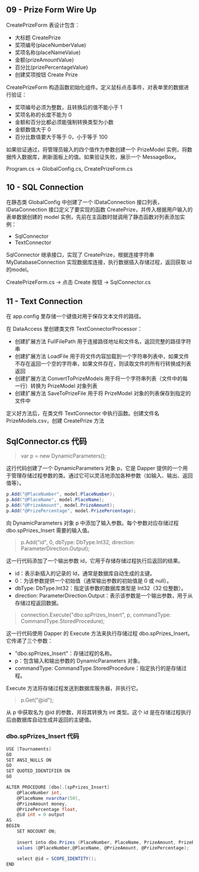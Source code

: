 ﻿#
## 09 - Prize Form Wire Up

CreatePrizeForm 表设计包含：

- 大标题 CreatePrize
- 奖项编号(placeNumberValue)
- 奖项名称(placeNameValue)
- 金额(prizeAmountValue)
- 百分比(prizePercentageValue)
- 创建奖项按钮 Create Prize

CreatePrizeForm 构造函数初始化组件。定义鼠标点击事件，对表单里的数据进行验证：

- 奖项编号必须为整数，且转换后的值不能小于 1
- 奖项名称的长度不能为 0
- 金额和百分比都必须能强制转换类型为小数
- 金额数值大于 0
- 百分比数值要大于等于 0，小于等于 100

如果验证通过，将管理员输入的四个值作为参数创建一个 PrizeModel 实例，将数据传入数据库，刷新面板上的值。如果验证失败，展示一个 MessageBox。

Program.cs -> GlobalConfig.cs, CreatePrizeForm.cs
## 10 - SQL Connection

在静态类 GlobalConfig 中创建了一个 IDataConnection 接口列表，IDataConnection 接口定义了要实现的函数 CreatePrize，并传入根据用户输入的表单数据创建的 model 实例，先前在主函数时就调用了静态函数对列表添加实例：

- SqlConnector
- TextConnector

SqlConnector 继承接口，实现了 CreatePrize，根据连接字符串 MyDatabaseConnection 实现数据库连接，执行数据插入存储过程，返回获取 id 的model。

CreatePrizeForm.cs -> 点击 Create 按钮 -> SqlConnector.cs
## 11 - Text Connection

在 app.config 里存储一个键值对用于保存文本文件的路径。

在 DataAccess 里创建类文件 TextConnectorProcessor：

- 创建扩展方法 FullFilePath 用于连接路径地址和文件名，返回完整的路径字符串
- 创建扩展方法 LoadFile 用于将文件内容加载到一个字符串列表中，如果文件不存在返回一个空的字符串，如果文件存在，则读取文件的所有行转换成列表返回
- 创建扩展方法 ConvertToPrizeModels 用于将一个字符串列表（文件中的每一行）转换为 PrizeModel 对象列表
- 创建扩展方法 SaveToPrizeFile 用于将 PrizeModel 对象的列表保存到指定的文件中

定义好方法后，在类文件 TextConnector 中执行函数。创建文件名 PrizeModels.csv，创建 CreatePrize 方法










## SqlConnector.cs 代码

> var p = new DynamicParameters();

这行代码创建了一个 DynamicParameters 对象 p，它是 Dapper 提供的一个用于管理存储过程参数的类。通过它可以灵活地添加各种参数（如输入、输出、返回值等）。

```cs
p.Add("@PlaceNumber", model.PlaceNumber);
p.Add("@PlaceName", model.PlaceName);
p.Add("@PrizeAmount", model.PrizeAmount);
p.Add("@PrizePercentage", model.PrizePercentage);
```

向 DynamicParameters 对象 p 中添加了输入参数。每个参数对应存储过程 dbo.spPrizes_Insert 需要的输入值。

> p.Add("id", 0, dbType: DbType.Int32, direction: ParameterDirection.Output);

这一行代码添加了一个输出参数 id，它用于存储存储过程执行后返回的结果。

- id：表示新插入的记录的 Id，通常是数据库自动生成的主键。
- 0：为该参数提供一个初始值（通常输出参数的初始值是 0 或 null）。
- dbType: DbType.Int32：指定该参数的数据库类型是 Int32（32 位整数）。
- direction: ParameterDirection.Output：表示该参数是一个输出参数，用于从存储过程返回数据。

> connection.Execute("dbo.spPrizes_Insert", p, commandType: CommandType.StoredProcedure);

这一行代码使用 Dapper 的 Execute 方法来执行存储过程 dbo.spPrizes_Insert。它传递了三个参数：

- "dbo.spPrizes_Insert"：存储过程的名称。
- p：包含输入和输出参数的 DynamicParameters 对象。
- commandType: CommandType.StoredProcedure：指定执行的是存储过程。

Execute 方法将存储过程发送到数据库服务器，并执行它。

> p.Get<int>("@id");

从 p 中获取名为 @id 的参数，并将其转换为 int 类型。这个 id 是在存储过程执行后由数据库自动生成并返回的主键值。
### dbo.spPrizes_Insert 代码

```cs
USE [Tournaments]
GO
SET ANSI_NULLS ON
GO
SET QUOTED_IDENTIFIER ON
GO

ALTER PROCEDURE [dbo].[spPrizes_Insert]
	@PlaceNumber int,
	@PlaceName nvarchar(50),
	@PrizeAmount money,
	@PrizePercentage float,
	@id int = 0 output
AS
BEGIN
	SET NOCOUNT ON;
	
	insert into dbo.Prizes (PlaceNumber, PlaceName, PrizeAmount, PrizePercentage)
	values (@PlaceNumber,@PlaceName, @PrizeAmount, @PrizePercentage);
	
	select @id = SCOPE_IDENTITY();
END
```





























